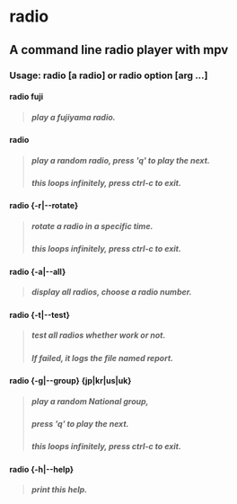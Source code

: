 # radio

## A command line radio player with mpv

### Usage: radio [a radio] or radio option [arg ...]

 #### radio fuji
> #####       play a fujiyama radio.

 #### radio<br>
> #####       play a random radio, press 'q' to play the next.
> #####       this loops infinitely, press ctrl-c to exit.

 #### radio {-r|--rotate}
> #####       rotate a radio in a specific time.
> #####       this loops infinitely, press ctrl-c to exit.

 #### radio {-a|--all}
> #####      display all radios, choose a radio number.

 #### radio {-t|--test}
> #####       test all radios whether work or not.
> #####       If failed, it logs the file named report.

 #### radio {-g|--group} {jp|kr|us|uk}
> #####       play a random National group,
> #####       press 'q' to play the next.
> #####       this loops infinitely, press ctrl-c to exit.

 #### radio {-h|--help}
> #####       print this help.
